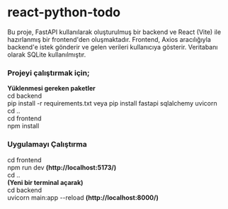 # react-python-todo

Bu proje, FastAPI kullanılarak oluşturulmuş bir backend ve React (Vite) ile hazırlanmış bir frontend'den oluşmaktadır. Frontend, Axios aracılığıyla backend'e istek gönderir ve gelen verileri kullanıcıya gösterir. Veritabanı olarak SQLite kullanılmıştır.

### Projeyi çalıştırmak için;
**Yüklenmesi gereken paketler**  
cd backend  
pip install -r requirements.txt veya pip install fastapi sqlalchemy uvicorn  
cd ..  
cd frontend  
npm install  

### Uygulamayı Çalıştırma  
cd frontend  
npm run dev  **(http://localhost:5173/)**   
cd ..  
**(Yeni bir terminal açarak)**  
cd backend  
uvicorn main:app --reload **(http://localhost:8000/)**  
